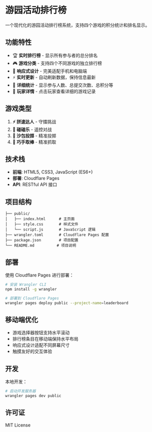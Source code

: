 # 游园活动排行榜

一个现代化的游园活动排行榜系统，支持四个游戏的积分统计和排名显示。

## 功能特性

- 🏆 **实时排行榜** - 显示所有参与者的总分排名
- 🎮 **游戏分类** - 支持四个不同游戏的独立排行榜
- 📱 **响应式设计** - 完美适配手机和电脑端
- ⚡ **实时更新** - 自动刷新数据，保持信息最新
- 🎯 **详细统计** - 显示参与人数、总提交次数、总积分等
- 👤 **玩家详情** - 点击玩家查看详细的游戏记录

## 游戏类型

1. **⚡ 拼速达人** - 守擂挑战
2. **🚗 碰碰乐** - 遥控对战  
3. **🎯 沙包投掷** - 精准投掷
4. **🥢 巧手取棒** - 精准抓取

## 技术栈

- **前端**: HTML5, CSS3, JavaScript (ES6+)
- **部署**: Cloudflare Pages
- **API**: RESTful API 接口

## 项目结构

```
├── public/
│   ├── index.html      # 主页面
│   ├── style.css       # 样式文件
│   └── script.js       # JavaScript 逻辑
├── wrangler.toml       # Cloudflare Pages 配置
├── package.json        # 项目配置
└── README.md          # 项目说明
```

## 部署

使用 Cloudflare Pages 进行部署：

```bash
# 安装 Wrangler CLI
npm install -g wrangler

# 部署到 Cloudflare Pages
wrangler pages deploy public --project-name=leaderboard
```

## 移动端优化

- 游戏选择器按钮支持水平滚动
- 排行榜条目在移动端保持水平布局
- 响应式设计适配不同屏幕尺寸
- 触摸友好的交互体验

## 开发

本地开发：

```bash
# 启动开发服务器
wrangler pages dev public
```

## 许可证

MIT License
